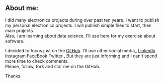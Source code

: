 ## About me:
I did many electronics projects during over past ten years.
I want to publish my personal electronics projects.
I will publish simple files to start, then main projects.  
Also, I am learning about data science. I'll use here for my exercise about software.

I decided to focus just on the [GitHub](https://github.com/AliRezaJoodi).
I'll use other social media_
[LinkedIn](https://www.linkedin.com/in/AliRezaJoodi)
[Instagram](https://instagram.com/Ali_Reza_Joodi)
[FaceBook](https://www.facebook.com/AliRezaJoodi1984)
[Twitter](https://twitter.com/AliRezaJoodi)
, But they are just informing and I can't spend more time to check comments.  
Please, follow, fork and star me on the GitHub.

Thanks

<!--
![Top languages](https://github-readme-stats.vercel.app/api/top-langs/?username=AliRezaJoodi&layout=compact)
-->


<!--
![GitHub Stats](https://github-readme-stats.vercel.app/api?username=AliRezaJoodi&hide=prs,issues,contribs&show_icons=true)
-->

<!--
&hide=prs,issues,contribs
&show_icons=true
&theme=transparent
&theme=default
-->

<!--
![Customized Card](https://github-readme-stats.vercel.app/api/pin?username=AliRezaJoodi&repo=Electronics_Modules&title_color=fff&icon_color=f9f9f9&text_color=9f9f9f&bg_color=151515)
-->

<!--
## GitHub Stats
<a href="https://github.com/AliRezaJoodi">
  <img align="top" style="margin:0.5rem" src="https://github-readme-stats.vercel.app/api/top-langs/?username=AliRezaJoodi&layout=compact" alt="AliRezaJoodi's Top languages" />
</a>

<a href="https://github.com/AliRezaJoodi">
  <img align="top" style="margin:0.5rem" src="https://github-readme-stats.vercel.app/api?username=AliRezaJoodi&hide=prs,issues,contribs&show_icons=true" alt="AliRezaJoodi's GitHub Stats" />
</a>
-->

